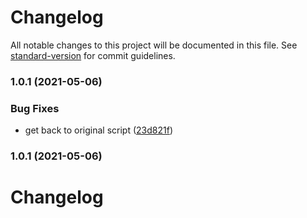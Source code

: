 # Changelog

All notable changes to this project will be documented in this file. See [standard-version](https://github.com/conventional-changelog/standard-version) for commit guidelines.

### 1.0.1 (2021-05-06)


### Bug Fixes

* get back to original script ([23d821f](https://github.com/shdkej/dotfiles/commit/23d821fccc00b1053084df181d559f05ba684ea3))

### 1.0.1 (2021-05-06)

# Changelog

